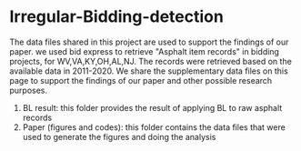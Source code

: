 # Irregular-Bidding-detection
The data files shared in this project are used to support the findings of our paper.
we used bid express to retrieve  "Asphalt item records" in bidding projects, for WV,VA,KY,OH,AL,NJ. The records were retrieved based on the available data in 2011-2020. We share the supplementary data files on this page to support the findings of our paper and other possible research purposes.

1) BL result: this folder provides the result of applying BL to raw asphalt records
2) Paper (figures and codes): this folder contains the data files that were used to generate the figures and doing the analysis 
